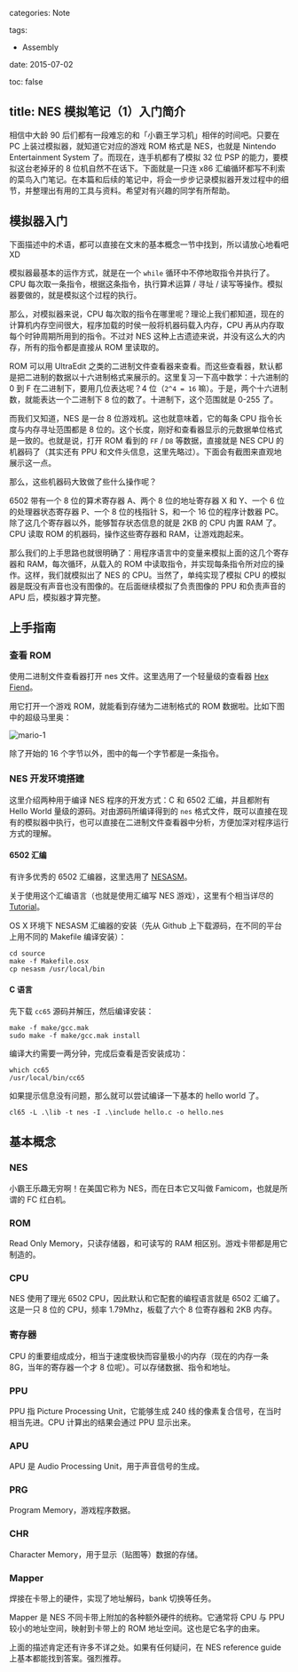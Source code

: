 categories: Note

tags:

- Assembly

date: 2015-07-02

toc: false

title: NES 模拟笔记（1）入门简介
---

相信中大龄 90 后们都有一段难忘的和「小霸王学习机」相伴的时间吧。只要在 PC 上装过模拟器，就知道它对应的游戏 ROM 格式是 NES，也就是 Nintendo Entertainment System 了<!--more-->。而现在，连手机都有了模拟 32 位 PSP 的能力，要模拟这台老掉牙的 8 位机自然不在话下。下面就是一只连 x86 汇编循环都写不利索的菜鸟入门笔记。在本篇和后续的笔记中，将会一步步记录模拟器开发过程中的细节，并整理出有用的工具与资料。希望对有兴趣的同学有所帮助。


## 模拟器入门
下面描述中的术语，都可以直接在文末的基本概念一节中找到，所以请放心地看吧 XD

模拟器最基本的运作方式，就是在一个 `while` 循环中不停地取指令并执行了。CPU 每次取一条指令，根据这条指令，执行算术运算 / 寻址 / 读写等操作。模拟器要做的，就是模拟这个过程的执行。

那么，对模拟器来说，CPU 每次取的指令在哪里呢？理论上我们都知道，现在的计算机内存空间很大，程序加载的时侯一般将机器码载入内存，CPU 再从内存取每个时钟周期所用到的指令。不过对 NES 这种上古遗迹来说，并没有这么大的内存，所有的指令都是直接从 ROM 里读取的。

ROM 可以用 UltraEdit 之类的二进制文件查看器来查看。而这些查看器，默认都是把二进制的数据以十六进制格式来展示的。这里复习一下高中数学：十六进制的 0 到 F 在二进制下，要用几位表达呢？4 位（`2^4 = 16` 嘛）。于是，两个十六进制数，就能表达一个二进制下 8 位的数了。十进制下，这个范围就是 0-255 了。

而我们又知道，NES 是一台 8 位游戏机。这也就意味着，它的每条 CPU 指令长度与内存寻址范围都是 8 位的。这个长度，刚好和查看器显示的元数据单位格式是一致的。也就是说，打开 ROM 看到的 `FF` / `D8` 等数据，直接就是 NES CPU 的机器码了（其实还有 PPU 和文件头信息，这里先略过）。下面会有截图来直观地展示这一点。

那么，这些机器码大致做了些什么操作呢？

6502 带有一个 8 位的算术寄存器 A、两个 8 位的地址寄存器 X 和 Y、一个 6 位的处理器状态寄存器 P、一个 8 位的栈指针 S，和一个 16 位的程序计数器 PC。除了这几个寄存器以外，能够暂存状态信息的就是 2KB 的 CPU 内置 RAM 了。CPU 读取 ROM 的机器码，操作这些寄存器和 RAM，让游戏跑起来。

那么我们的上手思路也就很明确了：用程序语言中的变量来模拟上面的这几个寄存器和 RAM，每次循环，从载入的 ROM 中读取指令，并实现每条指令所对应的操作。这样，我们就模拟出了 NES 的 CPU。当然了，单纯实现了模拟 CPU 的模拟器是既没有声音也没有图像的。在后面继续模拟了负责图像的 PPU 和负责声音的 APU 后，模拟器才算完整。

## 上手指南

### 查看 ROM
使用二进制文件查看器打开 nes 文件。这里选用了一个轻量级的查看器 [Hex Fiend](http://ridiculousfish.com/hexfiend/)。

用它打开一个游戏 ROM，就能看到存储为二进制格式的 ROM 数据啦。比如下图中的超级马里奥：

![mario-1](/images/NES模拟器入门笔记/mario-1.jpg)

除了开始的 16 个字节以外，图中的每一个字节都是一条指令。

### NES 开发环境搭建
这里介绍两种用于编译 NES 程序的开发方式：C 和 6502 汇编，并且都附有 Hello World 量级的源码。对由源码所编译得到的 `nes` 格式文件，既可以直接在现有的模拟器中执行，也可以直接在二进制文件查看器中分析，方便加深对程序运行方式的理解。

#### 6502 汇编
有许多优秀的 6502 汇编器，这里选用了 [NESASM](https://github.com/thentenaar/nesasm)。

关于使用这个汇编语言（也就是使用汇编写 NES 游戏），这里有个相当详尽的 [Tutorial](http://www.nintendoage.com/forum/messageview.cfm?catid=22&threadid=7155)。

OS X 环境下 NESASM 汇编器的安装（先从 Github 上下载源码，在不同的平台上用不同的 Makefile 编译安装）：

``` text
cd source
make -f Makefile.osx
cp nesasm /usr/local/bin
```

#### C 语言
先下载 `cc65` 源码并解压，然后编译安装：

``` text
make -f make/gcc.mak
sudo make -f make/gcc.mak install
```

编译大约需要一两分钟，完成后查看是否安装成功：

``` text
which cc65
/usr/local/bin/cc65
```

如果提示信息没有问题，那么就可以尝试编译一下基本的 hello world 了。

``` text
cl65 -L .\lib -t nes -I .\include hello.c -o hello.nes
```

## 基本概念

### NES
小霸王乐趣无穷啊！在美国它称为 NES，而在日本它又叫做 Famicom，也就是所谓的 FC 红白机。

### ROM
Read Only Memory，只读存储器，和可读写的 RAM 相区别。游戏卡带都是用它制造的。

### CPU
NES 使用了理光 6502 CPU，因此默认和它配套的编程语言就是 6502 汇编了。这是一只 8 位的 CPU，频率 1.79Mhz，板载了六个 8 位寄存器和 2KB 内存。

### 寄存器
CPU 的重要组成成分，相当于速度极快而容量极小的内存（现在的内存一条 8G，当年的寄存器一个才 8 位呢）。可以存储数据、指令和地址。

### PPU
PPU 指 Picture Processing Unit，它能够生成 240 线的像素复合信号，在当时相当先进。CPU 计算出的结果会通过 PPU 显示出来。

### APU
APU 是 Audio Processing Unit，用于声音信号的生成。

### PRG
Program Memory，游戏程序数据。

### CHR
Character Memory，用于显示（贴图等）数据的存储。

### Mapper
焊接在卡带上的硬件，实现了地址解码，bank 切换等任务。

Mapper 是 NES 不同卡带上附加的各种额外硬件的统称。它通常将 CPU 与 PPU 较小的地址空间，映射到卡带上的 ROM 地址空间。这也是它名字的由来。

上面的描述肯定还有许多不详之处。如果有任何疑问，在 NES reference guide 上基本都能找到答案。强烈推荐。